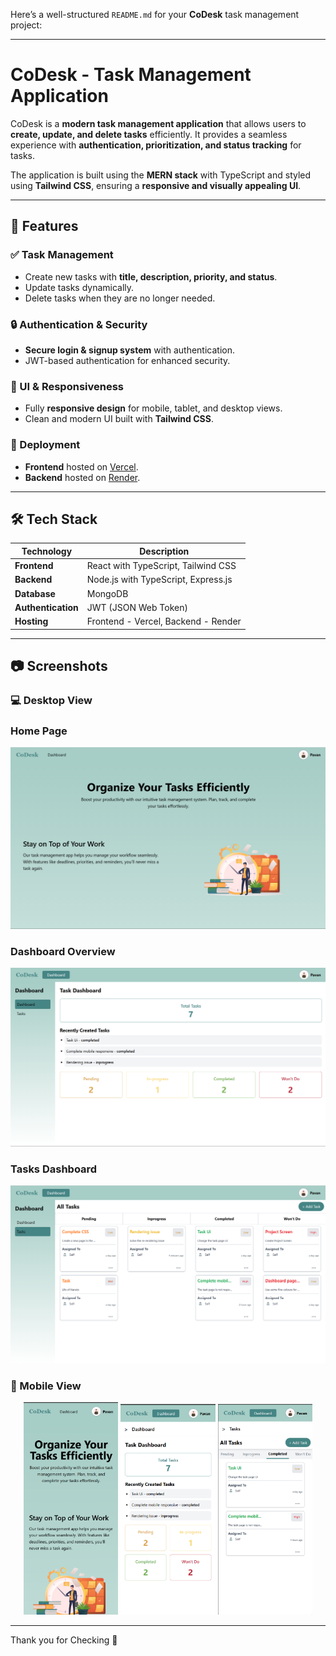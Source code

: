 Here’s a well-structured `README.md` for your **CoDesk** task management project:  

---

# CoDesk - Task Management Application

CoDesk is a **modern task management application** that allows users to **create, update, and delete tasks** efficiently. It provides a seamless experience with **authentication, prioritization, and status tracking** for tasks. 

The application is built using the **MERN stack** with TypeScript and styled using **Tailwind CSS**, ensuring a **responsive and visually appealing UI**.

---

## 🚀 Features  

### ✅ Task Management  
- Create new tasks with **title, description, priority, and status**.  
- Update tasks dynamically.  
- Delete tasks when they are no longer needed.  

### 🔒 Authentication & Security  
- **Secure login & signup system** with authentication.  
- JWT-based authentication for enhanced security.  

### 🎨 UI & Responsiveness  
- Fully **responsive design** for mobile, tablet, and desktop views.  
- Clean and modern UI built with **Tailwind CSS**.  

### 📡 Deployment  
- **Frontend** hosted on [Vercel](https://vercel.com).  
- **Backend** hosted on [Render](https://render.com).  

---

## 🛠️ Tech Stack  

| Technology | Description |
|------------|-------------|
| **Frontend** | React with TypeScript, Tailwind CSS |
| **Backend** | Node.js with TypeScript, Express.js |
| **Database** | MongoDB |
| **Authentication** | JWT (JSON Web Token) |
| **Hosting** | Frontend - Vercel, Backend - Render |

---

## 📷 Screenshots  

### 💻 Desktop View  

### Home Page
![alt text](image.png)

### Dashboard Overview 
![alt text](image-1.png)

### Tasks Dashboard
![alt text](image-2.png)

### 📱 Mobile View  
<p align="center">
  <img src="image-3.png" width="30%" />
  <img src="image-4.png" width="30%" />
  <img src="image-5.png" width="30%" />
</p>


---

Thank you for Checking 🚀